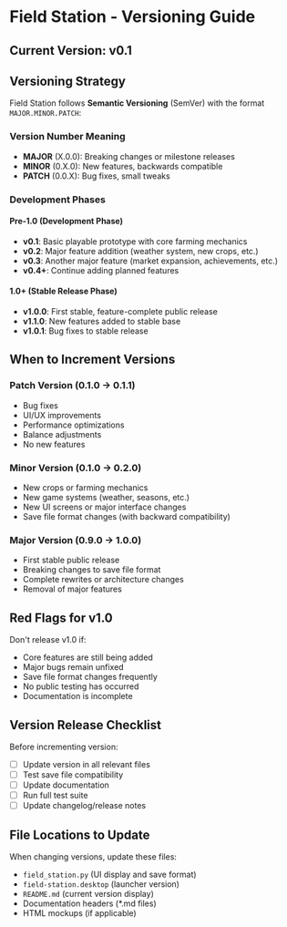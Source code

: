 # Field Station - Versioning Guide

## Current Version: v0.1

## Versioning Strategy

Field Station follows **Semantic Versioning** (SemVer) with the format `MAJOR.MINOR.PATCH`:

### Version Number Meaning

- **MAJOR** (X.0.0): Breaking changes or milestone releases
- **MINOR** (0.X.0): New features, backwards compatible  
- **PATCH** (0.0.X): Bug fixes, small tweaks

### Development Phases

#### Pre-1.0 (Development Phase)
- **v0.1**: Basic playable prototype with core farming mechanics
- **v0.2**: Major feature addition (weather system, new crops, etc.)
- **v0.3**: Another major feature (market expansion, achievements, etc.)
- **v0.4+**: Continue adding planned features

#### 1.0+ (Stable Release Phase)
- **v1.0.0**: First stable, feature-complete public release
- **v1.1.0**: New features added to stable base
- **v1.0.1**: Bug fixes to stable release

## When to Increment Versions

### Patch Version (0.1.0 → 0.1.1)
- Bug fixes
- UI/UX improvements
- Performance optimizations
- Balance adjustments
- No new features

### Minor Version (0.1.0 → 0.2.0)
- New crops or farming mechanics
- New game systems (weather, seasons, etc.)
- New UI screens or major interface changes
- Save file format changes (with backward compatibility)

### Major Version (0.9.0 → 1.0.0)
- First stable public release
- Breaking changes to save file format
- Complete rewrites or architecture changes
- Removal of major features

## Red Flags for v1.0

Don't release v1.0 if:
- Core features are still being added
- Major bugs remain unfixed
- Save file format changes frequently
- No public testing has occurred
- Documentation is incomplete

## Version Release Checklist

Before incrementing version:
- [ ] Update version in all relevant files
- [ ] Test save file compatibility
- [ ] Update documentation
- [ ] Run full test suite
- [ ] Update changelog/release notes

## File Locations to Update

When changing versions, update these files:
- `field_station.py` (UI display and save format)
- `field-station.desktop` (launcher version)
- `README.md` (current version display)
- Documentation headers (*.md files)
- HTML mockups (if applicable)